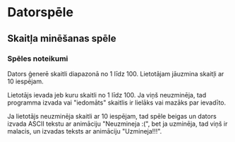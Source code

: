 # Datorspēle
## Skaitļa minēšanas spēle
### Spēles noteikumi
Dators ģenerē skaitli diapazonā no 1 līdz 100.
Lietotājam jāuzmina skaitļi ar 10 iespējam. 

Lietotājs ievada jeb kuru skaitli no 1 līdz 100. Ja viņš neuzminēja, tad programma izvada vai "iedomāts" skaitlis ir lielāks vai mazāks par ievadīto.

Ja lietotājs neuzminēja skaitli ar 10 iespējam, tad spēle beigas un dators izvada ASCII tekstu ar animāciju "Neuzmineja :(", bet ja uzminēja, tad viņš ir malacis, un izvadas teksts ar animāciju "Uzmineja!!!".